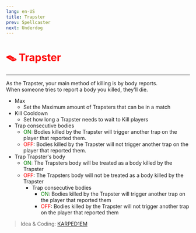 ```yaml
---
lang: en-US
title: Trapster
prev: Spellcaster
next: Underdog
---
```


# <font color=red>🪤 <b>Trapster</b></font> <Badge text="Killing" type="tip" vertical="middle"/>
---

As the Trapster, your main method of killing is by body reports.<br>
When someone tries to report a body you killed, they'll die.

* Max
  * Set the Maximum amount of Trapsters that can be in a match
* Kill Cooldown
  * Set how long a Trapster needs to wait to Kill players
* Trap consecutive bodies
  * <font color=green>ON</font>: Bodies killed by the Trapster will trigger another trap on the player that reported them.
  * <font color=red>OFF</font>: Bodies killed by the Trapster will not trigger another trap on the player that reported them.
 * Trap Trapster's body
   * <font color=green>ON</font>: The Trapsters body will be treated as a body killed by the Trapster
   * <font color=red>OFF</font>: The Trapsters body will not be treated as a body killed by the Trapster
     * Trap consecutive bodies
       * <font color=green>ON</font>: Bodies killed by the Trapster will trigger another trap on the player that reported them
       * <font color=red>OFF</font>: Bodies killed by the Trapster will not trigger another trap on the player that reported them

> Idea & Coding: [KARPED1EM](https://github.com/KARPED1EM)
